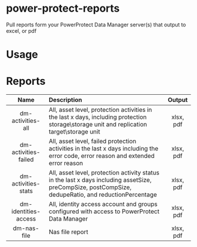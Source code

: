 # power-protect-reports
Pull reports form your PowerProtect Data Manager server(s) that output to excel, or pdf

# Usage

 
# Reports
| Name                 | Description                                                                                                                                          | Output    |
|:--------------------:|:-----------------------------------------------------------------------------------------------------------------------------------------------------|:---------:|
| dm-activities-all    | All, asset level, protection activities in the last x days, including protection storage\storage unit and replication target\storage unit            | xlsx, pdf |
| dm-activities-failed | All, asset level, failed protection activities in the last x days including the error code, error reason and extended error reason                   | xlsx, pdf |
| dm-activities-stats  | All, asset level, protection activity status in the last x days including assetSize, preCompSize, postCompSize, dedupeRatio, and reductionPercentage | xlsx, pdf |
| dm-identities-access | All, identity access account and groups configured with access to PowerProtect Data Manager                                                          | xlsx, pdf |
| dm-nas-file          | Nas file report                                                                                                                                      | xlsx, pdf |